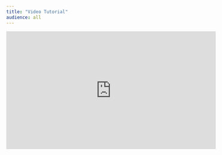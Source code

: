 ```yaml
---
title: "Video Tutorial"
audience: all
---
```


<iframe width="560" height="315" src="https://www.youtube.com/embed/{{site.video_tutorial_link}}" frameborder="0" allowfullscreen></iframe>
